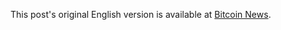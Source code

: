 This post's original English version is available at [Bitcoin News](https://news.bitcoin.com/ukraine-drafts-law-exempt-cryptocurrency-income-profits-taxation/).